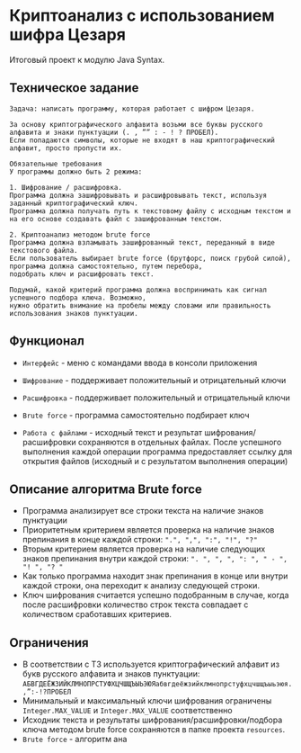 Криптоанализ с использованием шифра Цезаря
=========
Итоговый проект к модулю Java Syntax. 

Техническое задание
-----------------
```
Задача: написать программу, которая работает с шифром Цезаря.

За основу криптографического алфавита возьми все буквы русского алфавита и знаки пунктуации (. , ”” : - ! ? ПРОБЕЛ). 
Если попадаются символы, которые не входят в наш криптографический алфавит, просто пропусти их.

Обязательные требования
У программы должно быть 2 режима:

1. Шифрование / расшифровка. 
Программа должна зашифровывать и расшифровывать текст, используя заданный криптографический ключ.
Программа должна получать путь к текстовому файлу с исходным текстом и на его основе создавать файл с зашифрованным текстом.

2. Криптоанализ методом brute force
Программа должна взламывать зашифрованный текст, переданный в виде текстового файла.
Если пользователь выбирает brute force (брутфорс, поиск грубой силой), программа должна самостоятельно, путем перебора, 
подобрать ключ и расшифровать текст.

Подумай, какой критерий программа должна воспринимать как сигнал успешного подбора ключа. Возможно, 
нужно обратить внимание на пробелы между словами или правильность использования знаков пунктуации.
```
Функционал
-----------------
- `Интерфейс` - меню с командами ввода в консоли приложения
- `Шифрование` - поддерживает положительный и отрицательный ключи
- `Расшифровка` - поддерживает положительный и отрицательный ключи
- `Brute force` - программа самостоятельно подбирает ключ

- `Работа с файлами` - исходный текст и результат шифрования/расшифровки сохраняются в отдельных файлах. 
После успешного выполнения каждой операции программа предоставляет ссылку для открытия файлов 
(исходный и с результатом выполнения операции)

Описание алгоритма Brute force 
-----------------
- Программа анализирует все строки текста на наличие знаков пунктуации
- Приоритетным критерием является проверка на наличие знаков препинания в конце каждой строки:
  `".", ",", ":", "!", "?"`
- Вторым критерием является проверка на наличие следующих знаков препинания внутри каждой строки:
  `". ", ", ", ": ", " - ", "! ", "? "`
- Как только программа находит знак препинания в конце или внутри каждой строки, она переходит к анализу следующей строки.
- Ключ шифрования считается успешно подобранным в случае, когда после расшифровки количество строк текста 
совпадает с количеством сработавших критериев.

Ограничения
-----------------
- В соответствии с ТЗ используется криптографический алфавит из букв русского алфавита и знаков пунктуации:
  `АБВГДЕЁЖЗИЙКЛМНОПРСТУФХЦЧШЩЪЫЬЭЮЯабвгдеёжзийклмнопрстуфхцчшщъыьэюя.,”:-!?ПРОБЕЛ`
- Минимальный и максимальный ключи шифрования ограничены `Integer.MAX_VALUE` и `Integer.MAX_VALUE` соответственно
- Исходник текста и результаты шифрования/расшифровки/подбора ключа методом brute force сохраняются в папке проекта `resources`. 
- `Brute force` - алгоритм ана
